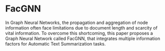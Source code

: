 # FacGNN
In Graph Neural Networks, the propagation and aggregation of node information often face limitations due to document length and scarcity of vital information. To overcome this shortcoming, this paper proposes a Graph Neural Network called FacGNN, that integrates multiple information factors for Automatic Text Summarization tasks.
